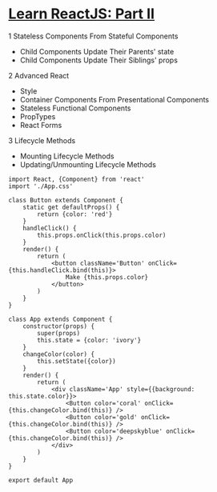 # [Learn ReactJS: Part II](https://codecademy.com/learn/react-102)

1 Stateless Components From Stateful Components
* Child Components Update Their Parents' state
* Child Components Update Their Siblings' props

2 Advanced React
* Style
* Container Components From Presentational Components
* Stateless Functional Components
* PropTypes
* React Forms

3 Lifecycle Methods
* Mounting Lifecycle Methods
* Updating/Unmounting Lifecycle Methods

```
import React, {Component} from 'react'
import './App.css'

class Button extends Component {
    static get defaultProps() {
        return {color: 'red'}
    }
    handleClick() {
        this.props.onClick(this.props.color)
    }
    render() {
        return (
            <button className='Button' onClick={this.handleClick.bind(this)}>
                Make {this.props.color}
            </button>
        )
    }
}

class App extends Component {
    constructor(props) {
        super(props)
        this.state = {color: 'ivory'}
    }
    changeColor(color) {
        this.setState({color})
    }
    render() {
        return (
            <div className='App' style={{background: this.state.color}}>
                <Button color='coral' onClick={this.changeColor.bind(this)} />
                <Button color='gold' onClick={this.changeColor.bind(this)} />
                <Button color='deepskyblue' onClick={this.changeColor.bind(this)} />
            </div>
        )
    }
}

export default App
```
